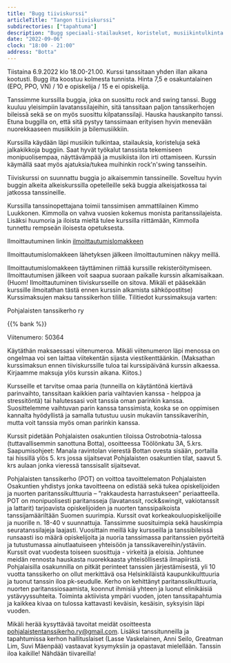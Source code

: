 ```yaml
---
title: "Bugg tiiviskurssi"
articleTitle: "Tangon tiiviskurssi"
subdirectories: ["tapahtuma"]
description: "Bugg speciaali-stailaukset, koristelut, musiikintulkinta ja jalkakikat"
date: "2022-09-06"
clock: "18:00 - 21:00"
address: "Botta"
---
```


Tiistaina 6.9.2022 klo 18.00-21.00. Kurssi tanssitaan yhden illan aikana kootusti. Bugg ilta koostuu kolmesta tunnista. Hinta 7,5 e osakuntalainen (EPO, PPO, VN) / 10 e opiskelija / 15 e ei opiskelija.

Tanssimme kurssilla buggia, joka on suosittu rock and swing tanssi. Bugg kuuluu yleisimpiin lavatanssilajeihin, sitä tanssitaan paljon tanssikerhojen bileissä sekä se on myös suosittu kilpatanssilaji. Hauska hauskanpito tanssi. Etuna buggilla on, että sitä pystyy tanssimaan erityisen hyvin menevään nuorekkaaseen musiikkiin ja bilemusiikkiin.

Kurssilla käydään läpi musiikin tulkintaa, stailauksia, koristeluja sekä jalkakikkoja buggiin. Saat hyvät työkalut tanssista tekemiseen monipuolisempaa, näyttävämpää ja musikiista ilon irti ottamiseen. Kurssin käymällä saat myös ajatuksia/tukea muihinkin rock'n'swing tansseihin.

Tiiviskurssi on suunnattu buggia jo aikaisemmin tanssineille. Soveltuu hyvin buggin alkeita alkeiskurssilla opetelleille sekä buggia alkeisjatkossa tai jatkossa tanssineille.

Kurssilla tanssinopettajana toimii tanssimisen ammattilainen Kimmo Luukkonen. Kimmolla on vahva vuosien kokemus monista paritanssilajeista. Lisäksi huumoria ja iloista mieltä tulee kurssilla riittämään, Kimmolla tunnettu rempseän iloisesta opetuksesta.


Ilmoittautuminen linkin [ilmoittautumislomakkeen](https://docs.google.com/forms/d/e/1FAIpQLScXkBCrHjVxO9zXrv1CRlhNXYMZZm1UvbEMFJyRouCiAZYvKQ/viewform?fbclid=IwAR0mRUTUWIBTDqUekfzlnuzTxJv18CEt050F35LD0TKMnsNr4x91OG9G84w)

Ilmoittautumislomakkeen lähetyksen jälkeen ilmoittautuminen näkyy meillä.

Ilmoittautumislomakkeen täyttäminen riittää kurssille rekisteröitymiseen. llmoittautumisen jälkeen voit saapua suoraan paikalle kurssin alkamisaikaan. (Huom! Ilmoittautuminen tiiviskursseille on sitova. Mikäli et pääsekään kurssille ilmoitathan tästä ennen kurssin alkamista sähköpostitse) Kurssimaksujen maksu tanssikerhon tilille. Tilitiedot kurssimaksuja varten:

Pohjalaisten tanssikerho ry

{{% bank %}}

Viitenumero: 50364

Käytäthän maksaessasi viitenumeroa. Mikäli viitenumeron läpi menossa on ongelmaa voi sen laittaa viitekentän sijasta viestikenttäänkin. (Maksathan kurssimaksun ennen tiiviskurssille tuloa tai kurssipäivänä kurssin alkaessa. Kirjaamme maksuja ylös kurssin aikana. Kiitos.)

Kursseille et tarvitse omaa paria (tunneilla on käytäntönä kiertävä parinvaihto, tanssitaan kaikkien paria vaihtavien kanssa - helppoa ja stressitöntä) tai halutessasi voit tanssia oman parinkin kanssa. Suosittelemme vaihtuvan parin kanssa tanssimista, koska se on oppimisen kannalta hyödyllistä ja samalla tutustuu uusin mukaviin tanssikaverihin, mutta voit tanssia myös oman parinkin kanssa.

Kurssit pidetään Pohjalaisten osakuntien tiloissa Ostrobotnia-talossa (tuttavallisemmin sanottuna Botta), osoitteessa Töölönkatu 3A, 5.krs. Saapumisohjeet: Manala ravintolan vierestä Bottan ovesta sisään, portailla tai hissillä ylös 5. krs jossa sijaitsevat Pohjalaisten osakuntien tilat, saavut 5. krs aulaan jonka vieressä tanssisalit sijaitsevat.

Pohjalaisten tanssikerho (POT) on voittoa tavoittelematon Pohjalaisten Osakuntien yhdistys jonka tavoitteena on edistää sekä tukea opiskelijoiden ja nuorten paritanssikulttuuria – ”rakkaudesta harrastukseen” periaatteella. POT on monipuolisesti paritansseja (lavatanssit, rock&swingit, vakiotanssit ja lattarit) tarjoavista opiskelijoiden ja nuorten tanssipaikoista tanssijamääriltään Suomen suurimpia. Kurssit ovat korkeakouluopiskelijoille ja nuorille n. 18-40 v suunnattuja. Tanssimme suosituimpia sekä hauskimpia seuratanssilajeja laajasti. Vuosittain meillä käy kursseilla ja tanssibileissä runsaasti iso määrä opiskelijoita ja nuoria tanssimassa paritanssien pyörteitä ja tutustumassa ainutlaatuiseen yhteisöön ja tanssikavereihin/ystäviin. Kurssit ovat vuodesta toiseen suosittuja - virkeitä ja eloisia. Johtunee meidän rennosta hauskasta nuorekkaasta yhteisöllisestä ilmapiiristä. Pohjalaisilla osakunnilla on pitkät perinteet tanssien järjestämisestä, yli 10 vuotta tanssikerho on ollut merkittävä osa Helsinkiläistä kaupunkikulttuuria ja tuonut tanssin iloa pk-seudulle. Kerho on kehittänyt paritanssikulttuuria, nuorten paritanssiosaamista, koonnut ihmisiä yhteen ja luonut elinikäisiä ystävyyssuhteita. Toiminta aktiivista ympäri vuoden, joten tanssitapahtumia ja kaikkea kivaa on tulossa kattavasti keväisin, kesäisin, syksyisin läpi vuoden.

Mikäli herää kysyttävää tavoitat meidät osoitteesta pohjalaistentanssikerho.ry@gmail.com. Lisäksi tanssitunneilla ja tapahtumissa kerhon hallituslaiset (Lasse Vaskelainen, Anni Seilo, Greatman Lim, Suvi Mäenpää) vastaavat kysymyksiin ja opastavat mielellään. Tanssin iloa kaikille! Nähdään tiivareilla!
